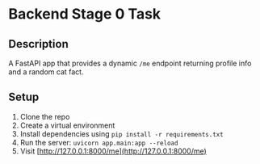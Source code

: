 # Backend Stage 0 Task

## Description
A FastAPI app that provides a dynamic `/me` endpoint returning profile info and a random cat fact.
## Setup
1. Clone the repo
2. Create a virtual environment
3. Install dependencies using `pip install -r requirements.txt`
4. Run the server: `uvicorn app.main:app --reload`
5. Visit [http://127.0.0.1:8000/me](http://127.0.0.1:8000/me)